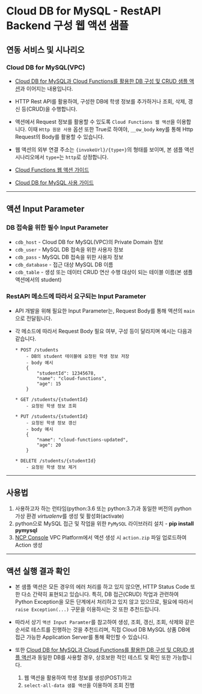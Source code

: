 # Cloud DB for MySQL - RestAPI Backend 구성 웹 액션 샘플
## 연동 서비스 및 시나리오
### Cloud DB for MySQL(VPC)
+ [Cloud DB for MySQL과 Cloud Functions를 활용한 DB 구성 및 CRUD 샘플 액션]()과 이어지는 내용입니다.

+ HTTP Rest API를 활용하여, 구성한 DB에 학생 정보를 추가하거나 조회, 삭제, 갱신 등(CRUD)을 수행합니다.

+ 액션에서 Request 정보를 활용할 수 있도록 `Cloud Functions 웹 액션`을 이용합니다. 이때 `Http 원문 사용` 옵션 또한 True로 하여야, `__ow_body` key를 통해 Http Request의 Body를 활용할 수 있습니다.

+ 웹 액션의 외부 연결 주소는 `{invokeUrl}/{type+}`의 형태를 보이며, 본 샘플 액션 시나리오에서 `type+`는 `http`로 상정합니다.

+ [Cloud Functions 웹 액션 가이드](https://guide.ncloud-docs.com/docs/compute-compute-15-7)

+ [Cloud DB for MySQL 사용 가이드](https://guide.ncloud-docs.com/docs/database-database-5-2)

---
## 액션 Input Parameter
### DB 접속을 위한 필수 Input Parameter
+ `cdb_host` - Cloud DB for MySQL(VPC)의 Private Domain 정보
+ `cdb_user` - MySQL DB 접속을 위한 사용자 정보
+ `cdb_pass` - MySQL DB 접속을 위한 사용자 정보
+ `cdb_database` - 접근 대상 MySQL DB 이름
+ `cdb_table` - 생성 또는 데이터 CRUD 연산 수행 대상이 되는 테이블 이름(본 샘플 액션에서의 student)

### RestAPI 메소드에 따라서 요구되는 Input Parameter
+ API 개발을 위해 필요한 Input Parameter는, Request Body를 통해 액션의 `main`으로 전달됩니다.
+ 각 메소드에 따라서 Request Body 필요 여부, 구성 등이 달라지며 예시는 다음과 같습니다.

    ```
    * POST /students
        - DB의 student 테이블에 요청된 학생 정보 저장
        - body 예시
        {
            "studentId": 12345678,
            "name": "cloud-functions",
            "age": 15
        }

    * GET /students/{studentId}
        - 요청된 학생 정보 조회

    * PUT /students/{studentId}
        - 요청된 학생 정보 갱신
        - body 예시
        {
            "name": "cloud-functions-updated",
            "age": 20
        }
        
    * DELETE /students/{studentId}
        - 요청된 학생 정보 제거
    ```

---
## 사용법
1. 사용하고자 하는 런타임(python:3.6 또는 python:3.7)과 동일한 버전의 python 가상 환경 *virtualenv*를 생성 및 활성화(activate)
2. python으로 MySQL 접근 및 작업을 위한 `PyMySQL` 라이브러리 설치 - **pip install pymysql**
3. [NCP Console](console.ncloud.com) VPC Platform에서 액션 생성 시 `action.zip` 파일 업로드하여 Action 생성

---
## 액션 실행 결과 확인
+ 본 샘플 액션은 모든 경우의 에러 처리를 하고 있지 않으면, HTTP Status Code 또한 다소 간략히 표현되고 있습니다. 특히, DB 접근(CRUD) 작업과 관련하여 Python Exception을 모든 단계에서 처리하고 있지 않고 있으므로, 필요에 따라서 `raise Exception(...)` 구문을 이용하시는 것 또한 추천드립니다.

+ 따라서 상기 `액션 Input Paramter`를 참고하여 생성, 조회, 갱신, 조회, 삭제와 같은 순서로 테스트를 진행하는 것을 추천드리며, 직접 Cloud DB MySQL 상품 DB에 접근 가능한 Application Server를 통해 확인할 수 있습니다.

+ 또한 [Cloud DB for MySQL과 Cloud Functions를 활용한 DB 구성 및 CRUD 샘플 액션]()과 동일한 DB를 사용할 경우, 상호보완 적인 테스트 및 확인 또한 가능합니다.
  1. 웹 액션을 활용하여 학생 정보를 생성(POST)하고
  2. `select-all-data 샘플 액션`을 이용하여 조회 진행

